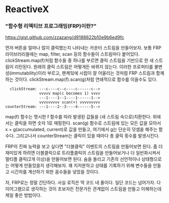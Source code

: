 # ReactiveX

### "함수형 리엑티브 프로그래밍(FRP)이란?"

https://gist.github.com/zzazang/d9188622b10e9b6ed9fc

먼저 버튼을 얼마나 많이 클릭했는지 나타내는 카운터 스트림을 만들어보자. 보통 FRP 라이브러리들에는 map, filter, scan 등의 함수들이 스트림마다 붙어있다. clickStream.map(f)처럼 함수들 중 하나를 부르면 클릭 스트림을 기반으로 한 새 스트림이 리턴된다. 원래의 클릭 스트림은 어떻게든 바뀌지 않는다. 이러한 프로퍼티를 불변성(immutability)이라 부르고, 팬케잌에 시럽이 잘 어울리는 것처럼 FRP 스트림과 함께하는 것이다. clickStream.map(f).scan(g)처럼 연쇄적으로 함수를 이을수도 있다.

```
  clickStream: ---c----c--c----c------c-->
               vvvvv map(c becomes 1) vvvv
               ---1----1--1----1------1-->
               vvvvvvvvv scan(+) vvvvvvvvv
counterStream: ---1----2--3----4------5-->
```

map(f) 함수는 명시한 f 함수를 따라 발생된 값들을 (새 스트림 속으로)치환한다. 위에서는 클릭을 하면 숫자 1로 매핑한다. scan(g) 함수로 스트림에 있는 모든 값을 모아서 x = g(accumulated, current)로 값을 만들고, 여기에서 g는 단순히 덧셈을 해주는 함수다. 그리고나서 counterStream는 클릭이 있을 때마다 총 클릭 횟수를 발생시킨다.

FRP의 진짜 능력을 보고 싶다면 "더블클릭" 이벤트의 스트림을 만들어보면 된다. 좀 더 재미있게 하려면 더블클릭으로 트리플클릭의 스트림을 만들어보거나 더 일반화시켜서 멀티플 클릭(2개 이상)을 만들어보면 된다. 숨을 돌리고 기존의 선언적이나 상태형으로는 어떻게 만들었을지 생각해보자. 꽤 지저분하고 상태를 기록하기 위해 변수들을 만들고 시간차를 계산하기 위한 꼼수들을 넣었을 것이다.

자, FRP로는 정말 간단하다. 사실 로직은 딱 코드 네 줄이다. 일단 코드는 넘어가자. 다이어그램으로 생각하는 것이 초보자든 전문가든 관계없이 스트림을 만들고 이해하는데 제일 좋은 방법이다.